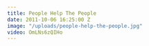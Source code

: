 ```yaml
---
title: People Help The People
date: 2011-10-06 16:25:00 Z
image: "/uploads/people-help-the-people.jpg"
video: OmLNs6zQIHo
---
```


